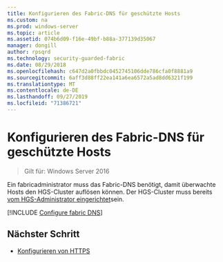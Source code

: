```yaml
---
title: Konfigurieren des Fabric-DNS für geschützte Hosts
ms.custom: na
ms.prod: windows-server
ms.topic: article
ms.assetid: 074b6d09-f16e-49bf-b88a-377139d35067
manager: dongill
author: rpsqrd
ms.technology: security-guarded-fabric
ms.date: 08/29/2018
ms.openlocfilehash: c647d2a0fbbdc0452745106dde786cfa0f8881a9
ms.sourcegitcommit: 6aff3d88ff22ea141a6ea6572a5ad8dd6321f199
ms.translationtype: MT
ms.contentlocale: de-DE
ms.lasthandoff: 09/27/2019
ms.locfileid: "71386721"
---
```

# <a name="configure-the-fabric-dns-for-guarded-hosts"></a>Konfigurieren des Fabric-DNS für geschützte Hosts

>Gilt für: Windows Server 2016

Ein fabricadministrator muss das Fabric-DNS benötigt, damit überwachte Hosts den HGS-Cluster auflösen können. Der HGS-Cluster muss bereits [vom HGS-Administrator eingerichtet](/WindowsServerDocs/virtualization/guarded-fabric-shielded-vm/guarded-fabric-setting-up-the-host-guardian-service-hgs.md)sein.

[!INCLUDE [Configure fabric DNS](../../../includes/guarded-fabric-configure-fabric-dns.md)] 


## <a name="next-step"></a>Nächster Schritt

- [Konfigurieren von HTTPS](guarded-fabric-configure-hgs-https.md)

